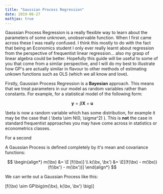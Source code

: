 ```yaml
---
title: "Gaussian Process Regression"
date: 2019-06-27
mathjax: true
---
```


Gaussian Process Regression is a really flexible way to learn about the parameters of some unknown, unobservable function. When I first came across these I was really confused. I think this mostly to do with the fact that being an Economics student I only ever really learnt about regression from the perspective of frequentist linear regression... also my grasp of linear algebra could be better. Hopefully this guide will be useful to some of you that come from a similar perspective, and I will do my best to illustrate how GP's are actually similar in flavour to other methods of estimating unkown functions such as OLS (which we all know and love). 

Firstly, Gaussian Process Regression is a **Bayesian** approach. This means that we treat parameters in our model as random variables rather than constants. For example, for a statistical model of the following form:

$$ \mathbf{y} = \beta \mathbf{X} + \mathbf{u} $$

\beta is now a random variable which has some distribution, for example it may be the case that \( \beta \sim N(0, \sigma^2) \). This is **not** the case in standard frequentist approaches you may have come across in statistics or econometrics classes. 

For a second 

A Gaussian Process is defined completely by it's mean and covariance functions:

$$ \begin{align*}
    m(\bx) &= \E [f(\bx)] \\
    k(\bx, \bx') &= \E[(f(\bx) - m(\bx))(f(\bx') - m(\bx'))]
\end{align*} $$

We can write out a Gaussian Process like this:

\[f(\bx) \sim GP\big(m(\bx), k(\bx, \bx')  \big)\]
